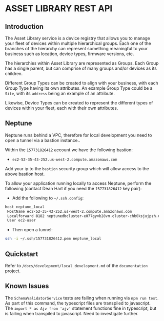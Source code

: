 # ASSET LIBRARY REST API

## Introduction

The Asset Library service is a device registry that allows you to manage your fleet of devices within multiple hierarchical groups.  Each one of the branches of the hierarchy can represent something meaningful to your business such as location, device types, firmware versions, etc.

The hierarchies within Asset Library are represented as Groups.  Each Group has a single parent, but can comprise of many groups and/or devices as its children.

Different Group Types can be created to align with your business, with each Group Type having its own attributes.  An example Group Type could be a `Site`, with its `address` being an example of an attribute.

Likewise, Device Types can be created to represent the different types of devices within your fleet, each with their own attributes.

## Neptune

Neptune runs behind a VPC, therefore for local development you need to open a tunnel via a bastion instance..

Within the `157731826412` account we have the following bastion:

- `ec2-52-35-43-252.us-west-2.compute.amazonaws.com`

Add your ip to the `bastion` security group which will allow access to the above bastion host.

To allow your application running locally to access Neptune, perform the following (contact Dean Hart if you need the `157731826412` key pair):

- Add the following to `~/.ssh.config`:

```sh
host neptune_local
 HostName ec2-52-35-43-252.us-west-2.compute.amazonaws.com
 Localforward 8182 neptunedbcluster-e077gyvb28vm.cluster-chb0ksjujpzh.us-west-2.neptune.amazonaws.com:8182
 User ec2-user
```

- Then open a tunnel:

```sh
ssh -i ~/.ssh/157731826412.pem neptune_local
```

## Quickstart

Refer to `/docs/development/local_development.md` of the `documentation` project.

## Known Issues

The `SchemaValidatorService` tests are failing when running via `npm run test`.  As part of this command, the typescript files are transpiled to javascript.  The `import * as Ajv from 'ajv'` statement functions fine in typescript, but is failing when transpiled to javascript.  Need to investigate further.
